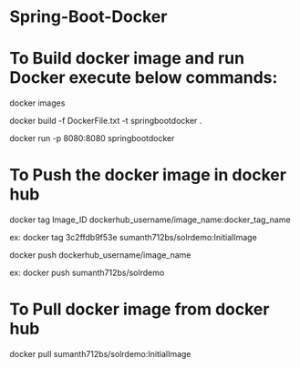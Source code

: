 # Spring-Boot-Docker

# To Build docker image and run Docker execute below commands:

docker images

docker build -f DockerFile.txt -t springbootdocker .


docker run -p 8080:8080 springbootdocker


# To Push the docker image in docker hub

docker tag Image_ID dockerhub_username/image_name:docker_tag_name

  ex: docker tag 3c2ffdb9f53e sumanth712bs/solrdemo:InitialImage

docker push dockerhub_username/image_name      

  ex: docker push sumanth712bs/solrdemo

# To Pull docker image from docker hub

docker pull sumanth712bs/solrdemo:InitialImage
